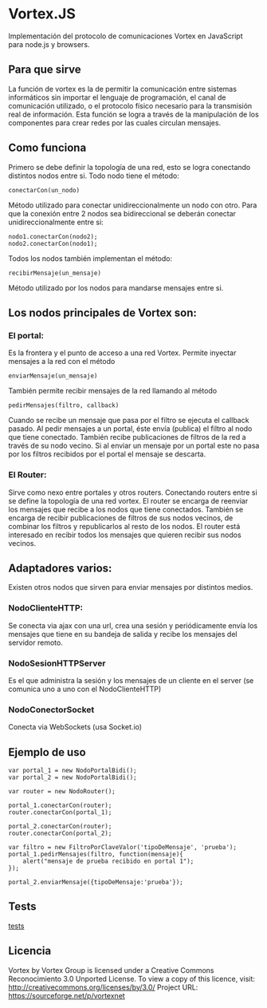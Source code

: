 Vortex.JS
==================

Implementación del protocolo de comunicaciones Vortex en JavaScript para node.js y browsers.

## Para que sirve
La función de vortex es la de permitir la comunicación entre sistemas informáticos sin importar el lenguaje de programación, el canal de comunicación utilizado, o el protocolo físico necesario para la transmisión real de información.
Esta función se logra a través de la manipulación de los componentes para crear redes por las cuales circulan mensajes.

## Como funciona
Primero se debe definir la topología de una red, esto se logra conectando distintos nodos entre si.
Todo nodo tiene el método:
```
conectarCon(un_nodo)
```
Método utilizado para conectar unidireccionalmente un nodo con otro. 
Para que la conexión entre 2 nodos sea bidireccional se deberán conectar unidireccionalmente entre si:
```
nodo1.conectarCon(nodo2);
nodo2.conectarCon(nodo1);
```
Todos los nodos también implementan el método:
```
recibirMensaje(un_mensaje)
```
Método utilizado por los nodos para mandarse mensajes entre si.

## Los nodos principales de Vortex son:

### El portal:
Es la frontera y el punto de acceso a una red Vortex.
Permite inyectar mensajes a la red con el método 
```
enviarMensaje(un_mensaje)
```

También permite recibir mensajes de la red llamando al método
```
pedirMensajes(filtro, callback)
```
Cuando se recibe un mensaje que pasa por el filtro se ejecuta el callback pasado.
Al pedir mensajes a un portal, éste envía (publica) el filtro al nodo que tiene conectado.
También recibe publicaciones de filtros de la red a través de su nodo vecino.
Si al enviar un mensaje por un portal este no pasa por los filtros recibidos por el portal el mensaje se descarta.

### El Router:
Sirve como nexo entre portales y otros routers.
Conectando routers entre si se define la topología de una red vortex.
El router se encarga de reenviar los mensajes que recibe a los nodos que tiene conectados.
También se encarga de recibir publicaciones de filtros de sus nodos vecinos, de combinar los filtros y republicarlos al resto de los nodos.
El router está interesado en recibir todos los mensajes que quieren recibir sus nodos vecinos.

## Adaptadores varios:
Existen otros nodos que sirven para enviar mensajes por distintos medios.

### NodoClienteHTTP:
Se conecta via ajax con una url, crea una sesión y periódicamente envía los mensajes que tiene en su bandeja de salida y recibe los mensajes del servidor remoto.

### NodoSesionHTTPServer
Es el que administra la sesión y los mensajes de un cliente en el server (se comunica uno a uno con el NodoClienteHTTP)

### NodoConectorSocket
Conecta via WebSockets (usa Socket.io)

## Ejemplo de uso

```
var portal_1 = new NodoPortalBidi();
var portal_2 = new NodoPortalBidi();

var router = new NodoRouter();

portal_1.conectarCon(router);
router.conectarCon(portal_1);

portal_2.conectarCon(router);
router.conectarCon(portal_2);

var filtro = new FiltroPorClaveValor('tipoDeMensaje', 'prueba');
portal_1.pedirMensajes(filtro, function(mensaje){
    alert("mensaje de prueba recibido en portal 1");
});

portal_2.enviarMensaje({tipoDeMensaje:'prueba'});

```
## Tests
[tests](http://jlurgo.github.io/VortexJS/jasmine-standalone-1.3.1/SpecRunner.html)

## Licencia

Vortex by Vortex Group is licensed under a Creative Commons Reconocimiento 3.0 Unported License.
To view a copy of this licence, visit: http://creativecommons.org/licenses/by/3.0/
Project URL: https://sourceforge.net/p/vortexnet

